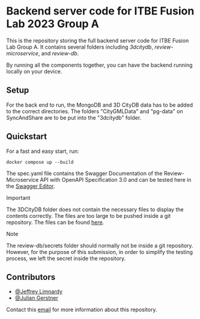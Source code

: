 # Backend server code for ITBE Fusion Lab 2023 Group A

This is the repository storing the full backend server code for ITBE Fusion Lab Group A. It contains several folders including _3dcitydb_, _review-microservice_, and _review-db_.

By running all the components together, you can have the backend running locally on your device.

## Setup

For the back end to run, the MongoDB and 3D CityDB data has to be added to the correct directories.
The folders "CityGMLData" and "pg-data" on SyncAndShare are to be put into the "3dcitydb" folder.

## Quickstart

For a fast and easy start, run:

```
docker compose up --build
```

The spec.yaml file contains the Swagger Documentation of the Review-Microservice API with OpenAPI Specification 3.0 and can be tested here in the [Swagger Editor](https://editor.swagger.io).

> [!IMPORTANT]
> The 3DCityDB folder does not contain the necessary files to display the contents correctly. The files are too large to be pushed inside a git repository. The files can be found [here](https://syncandshare.lrz.de/getlink/fi6upvofAsMGdi3iyQ5pdG/3D%20City%20DB%20Data).

>[!NOTE]
>The review-db/secrets folder should normally not be inside a git repository. However, for the purpose of this submission, in order to simplify the testing process, we left the secret inside the repository.

## Contributors
- [@Jeffrey Limnardy](https://github.com/jeffreylimnardy)
- [@Julian Gerstner](https://github.com/JulianLeQuack)

Contact this [email](mailto:jeffrey.limnardy@tum.de) for more information about this repository.
